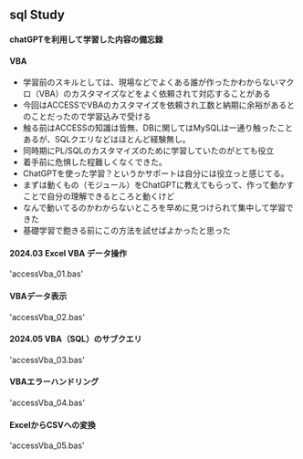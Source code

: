 ## sql Study
#### chatGPTを利用して学習した内容の備忘録
#### VBA
- 学習前のスキルとしては、現場などでよくある誰が作ったかわからないマクロ（VBA）のカスタマイズなどをよく依頼されて対応することがある
- 今回はACCESSでVBAのカスタマイズを依頼され工数と納期に余裕があるとのことだったので学習込みで受ける
- 触る前はACCESSの知識は皆無、DBに関してはMySQLは一通り触ったことあるが、SQLクエリなどはほとんど経験無し。
- 同時期にPL/SQLのカスタマイズのために学習していたのがとても役立
- 着手前に危惧した程難しくなくできた。
- ChatGPTを使った学習？というかサポートは自分には役立っと感じてる。
- まずは動くもの（モジュール）をChatGPTに教えてもらって、作って動かすことで自分の理解できるところと動くけど
- なんで動いてるのかわからないところを早めに見つけられて集中して学習できた
- 基礎学習で飽きる前にこの方法を試せばよかったと思った

#### 2024.03 Excel VBA データ操作

'accessVba_01.bas'

#### VBAデータ表示

'accessVba_02.bas'

#### 2024.05 VBA（SQL）のサブクエリ

 'accessVba_03.bas'

#### VBAエラーハンドリング

 'accessVba_04.bas'

#### ExcelからCSVへの変換
 'accessVba_05.bas'

